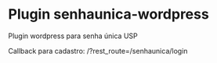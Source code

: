 # Plugin senhaunica-wordpress

  Plugin wordpress para senha única USP

Callback para cadastro: /?rest_route=/senhaunica/login 
